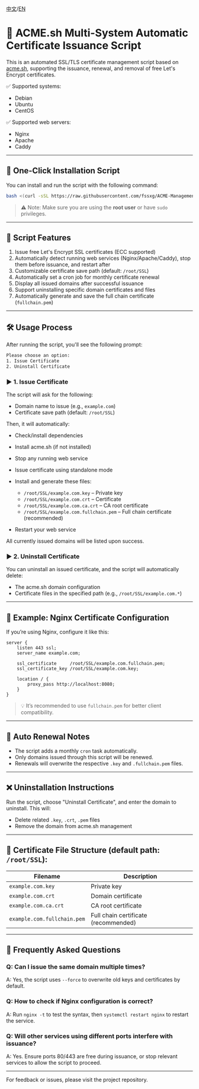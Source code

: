 [中文](https://github.com/fssxg/ACME-Management/blob/main/README-%E4%B8%AD%E6%96%87.md)/[EN](https://github.com/fssxg/ACME-Management/blob/main/README.md)

# 📜 ACME.sh Multi-System Automatic Certificate Issuance Script

This is an automated SSL/TLS certificate management script based on [acme.sh](https://github.com/acmesh-official/acme.sh), supporting the issuance, renewal, and removal of free Let's Encrypt certificates.

✅ Supported systems:
- Debian
- Ubuntu
- CentOS

✅ Supported web servers:
- Nginx
- Apache
- Caddy

---

## 🚀 One-Click Installation Script

You can install and run the script with the following command:

```bash
bash <(curl -sSL https://raw.githubusercontent.com/fssxg/ACME-Management/refs/heads/main/ACME.sh)
```

> ⚠️ Note: Make sure you are using the **root user** or have `sudo` privileges.

---

## 🔧 Script Features

1. Issue free Let's Encrypt SSL certificates (ECC supported)
2. Automatically detect running web services (Nginx/Apache/Caddy), stop them before issuance, and restart after
3. Customizable certificate save path (default: `/root/SSL`)
4. Automatically set a cron job for monthly certificate renewal
5. Display all issued domains after successful issuance
6. Support uninstalling specific domain certificates and files
7. Automatically generate and save the full chain certificate (`fullchain.pem`)

---

## 🛠️ Usage Process

After running the script, you'll see the following prompt:

```bash
Please choose an option:
1. Issue Certificate
2. Uninstall Certificate
```

### ▶️ 1. Issue Certificate

The script will ask for the following:

- Domain name to issue (e.g., `example.com`)
- Certificate save path (default: `/root/SSL`)

Then, it will automatically:

- Check/install dependencies
- Install acme.sh (if not installed)
- Stop any running web service
- Issue certificate using standalone mode
- Install and generate these files:
  - `/root/SSL/example.com.key` – Private key
  - `/root/SSL/example.com.crt` – Certificate
  - `/root/SSL/example.com.ca.crt` – CA root certificate
  - `/root/SSL/example.com.fullchain.pem` – Full chain certificate (recommended)

- Restart your web service

All currently issued domains will be listed upon success.

### ▶️ 2. Uninstall Certificate

You can uninstall an issued certificate, and the script will automatically delete:

- The acme.sh domain configuration
- Certificate files in the specified path (e.g., `/root/SSL/example.com.*`)

---

## 🧩 Example: Nginx Certificate Configuration

If you’re using Nginx, configure it like this:

```nginx
server {
    listen 443 ssl;
    server_name example.com;

    ssl_certificate     /root/SSL/example.com.fullchain.pem;
    ssl_certificate_key /root/SSL/example.com.key;

    location / {
        proxy_pass http://localhost:8080;
    }
}
```

> 💡 It’s recommended to use `fullchain.pem` for better client compatibility.

---

## 🔁 Auto Renewal Notes

- The script adds a monthly `cron` task automatically.
- Only domains issued through this script will be renewed.
- Renewals will overwrite the respective `.key` and `.fullchain.pem` files.

---

## ❌ Uninstallation Instructions

Run the script, choose "Uninstall Certificate", and enter the domain to uninstall. This will:

- Delete related `.key`, `.crt`, `.pem` files
- Remove the domain from acme.sh management

---

## 📂 Certificate File Structure (default path: `/root/SSL`):

| Filename | Description |
|----------|-------------|
| `example.com.key` | Private key |
| `example.com.crt` | Domain certificate |
| `example.com.ca.crt` | CA root certificate |
| `example.com.fullchain.pem` | Full chain certificate (recommended) |

---

## 📢 Frequently Asked Questions

### Q: Can I issue the same domain multiple times?
A: Yes, the script uses `--force` to overwrite old keys and certificates by default.

### Q: How to check if Nginx configuration is correct?
A: Run `nginx -t` to test the syntax, then `systemctl restart nginx` to restart the service.

### Q: Will other services using different ports interfere with issuance?
A: Yes. Ensure ports 80/443 are free during issuance, or stop relevant services to allow the script to proceed.

---

For feedback or issues, please visit the project repository.
